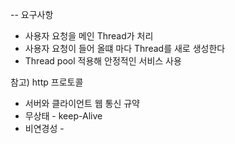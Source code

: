-- 요구사항
- 사용자 요청을 메인 Thread가 처리
- 사용자 요청이 들어 올떄 마다 Thread를 새로 생성한다 
- Thread pool 적용해 안정적인 서비스 사용

참고) http 프로토콜
- 서버와 클라이언트 웹 통신 규약
- 무상태 - keep-Alive
- 비연경성 - 